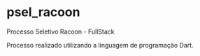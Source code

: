 # psel_racoon
Processo Seletivo Racoon - FullStack

Processo realizado utilizando a linguagem de programação Dart.
